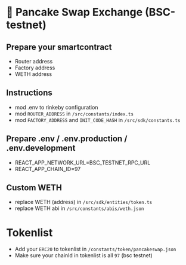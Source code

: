# :pancakes: Pancake Swap Exchange (BSC-testnet)

## Prepare your smartcontract
- Router address
- Factory address
- WETH address

## Instructions
- mod .env to rinkeby configuration
- mod `ROUTER_ADDRESS` in `/src/constants/index.ts`
- mod `FACTORY_ADDRESS` and `INIT_CODE_HASH` in `/src/sdk/constants.ts`
<!-- - mod `MULTICALL_ADDRESS` in `/src/constants/multicall/index.ts` -->

## Prepare .env / .env.production / .env.development 
- REACT_APP_NETWORK_URL=BSC_TESTNET_RPC_URL
- REACT_APP_CHAIN_ID=97

## Custom WETH
- replace WETH (address) in `/src/sdk/entities/token.ts`
- replace WETH abi in `/src/constants/abis/weth.json`

<!-- 
# Get multicall address from https://github.com/makerdao/multicall
- replace MULTICALL abi in `/src/constants/multicall/abi.json`

# Supported ChainIds
- mod supportedChainIds to `[1,4]` in `/src/connectors/index.ts`
- mod `enum ChainId` `MAINNET = 1, BSCTESTNET = 4` in `/src/sdk/constants.ts`
- mod `BSCSCAN_PREFIXES` in `/src/utils/index.ts`
`{
  1: '',
  4: 'rinkeby.'
}` -->

# Tokenlist
- Add your `ERC20` to tokenlist in `/constants/token/pancakeswap.json`
- Make sure your chainId in tokenlist is all `97` (bsc testnet)
